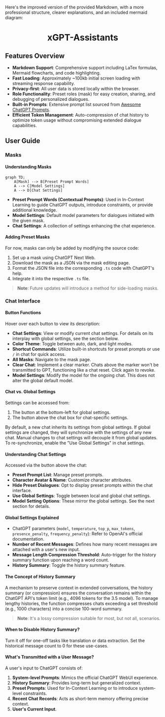 Here's the improved version of the provided Markdown, with a more professional structure, clearer explanations, and an included mermaid diagram:

<div align="center">

# xGPT-Assistants

<div align="left">

## Features Overview

- **Markdown Support**: Comprehensive support including LaTex formulas, Mermaid flowcharts, and code highlighting.
- **Fast Loading**: Approximately ~100kb initial screen loading with streaming response capability.
- **Privacy-first**: All user data is stored locally within the browser.
- **Role Functionality**: Preset roles (mask) for easy creation, sharing, and debugging of personalized dialogues.
- **Built-in Prompts**: Extensive prompt list sourced from [Awesome ChatGPT Prompts](https://github.com/f/awesome-chatgpt-prompts).
- **Efficient Token Management**: Auto-compression of chat history to optimize token usage without compromising extended dialogue capabilities.

## User Guide

### Masks

#### Understanding Masks

```mermaid
graph TD;
    A[Mask] --> B[Preset Prompt Words]
    A --> C[Model Settings]
    A --> D[Chat Settings]
```

- **Preset Prompt Words (Contextual Prompts)**: Used in In-Context Learning to guide ChatGPT outputs, introduce constraints, or provide additional knowledge.
- **Model Settings**: Default model parameters for dialogues initiated with the given mask.
- **Chat Settings**: A collection of settings enhancing the chat experience.

#### Adding Preset Masks

For now, masks can only be added by modifying the source code:

1. Set up a mask using ChatGPT Next Web.
2. Download the mask as a JSON via the mask editing page.
3. Format the JSON file into the corresponding `.ts` code with ChatGPT's help.
4. Integrate it into the respective `.ts` file.

> **Note**: Future updates will introduce a method for side-loading masks.

### Chat Interface

#### Button Functions

Hover over each button to view its description:

- **Chat Settings**: View or modify current chat settings. For details on its interplay with global settings, see the section below.
- **Color Theme**: Toggle between auto, dark, and light modes.
- **Shortcut Commands**: Utilize built-in shortcuts for preset prompts or use `/` in chat for quick access.
- **All Masks**: Navigate to the mask page.
- **Clear Chat**: Implement a clear marker. Chats above the marker won't be transmitted to GPT, functioning like a chat reset. Click again to revoke.
- **Model Settings**: Modify the model for the ongoing chat. This does not alter the global default model.

#### Chat vs. Global Settings

Settings can be accessed from:

1. The button at the bottom-left for global settings.
2. The button above the chat box for chat-specific settings.

By default, a new chat inherits its settings from global settings. If global settings are changed, they will synchronize with the settings of any new chat. Manual changes to chat settings will decouple it from global updates. To re-synchronize, enable the "Use Global Settings" in chat settings.

#### Understanding Chat Settings

Accessed via the button above the chat:

- **Preset Prompt List**: Manage preset prompts.
- **Character Avatar & Name**: Customize character attributes.
- **Hide Preset Dialogues**: Opt to display preset prompts within the chat interface.
- **Use Global Settings**: Toggle between local and global chat settings.
- **Model Setting Options**: These mirror the global settings. See the next section for details.

#### Global Settings Explained

- ChatGPT parameters (`model`, `temperature`, `top_p`, `max_tokens`, `presence_penalty`, `frequency_penalty`): Refer to OpenAI's official documentation.
- **Number of Recent Messages**: Defines how many recent messages are attached with a user's new input.
- **Message Length Compression Threshold**: Auto-trigger for the history summary function upon reaching a word count.
- **History Summary**: Toggle the history summary feature.

#### The Concept of History Summary

A mechanism to preserve context in extended conversations, the history summary (or compression) ensures the conversation remains within the ChatGPT API's token limit (e.g., 4096 tokens for the 3.5 model). To manage lengthy histories, the function compresses chats exceeding a set threshold (e.g., 1000 characters) into a concise 100-word summary.

> **Note**: It's a lossy compression suitable for most, but not all, scenarios.

#### When to Disable History Summary?

Turn it off for one-off tasks like translation or data extraction. Set the historical message count to 0 for these use-cases.

#### What's Transmitted with a User Message?

A user's input to ChatGPT consists of:

1. **System-level Prompts**: Mimics the official ChatGPT WebUI experience.
2. **History Summary**: Provides long-term but generalized context.
3. **Preset Prompts**: Used for In-Context Learning or to introduce system-level constraints.
4. **Recent Chat Records**: Acts as short-term memory offering precise context.
5. **User's Current Input**.
